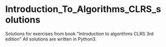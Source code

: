 # Introduction_To_Algorithms_CLRS_solutions
Solutions for exercises from book "Introduction to algorithms CLRS 3rd edition"
All solutions are written in Python3.
